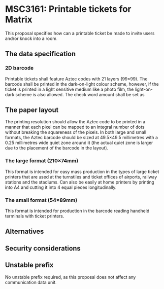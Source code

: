 # MSC3161: Printable tickets for Matrix

This proposal specifies how can a printable ticket be made to invite users and/or knock into a room.

## The data specification

### 2D barcode

Printable tickets shall feature Aztec codes with 21 layers (99×99). The barcode shall be printed in the
dark-on-light colour scheme, however, if the ticket is printed in a light sensitive medium like a photo
film, the light-on-dark scheme is also allowed. The check word amount shall be set as 

## The paper layout

The printing resolution should allow the Aztec code to be printed in a manner that each pixel can be
mapped to an integral number of dots without breaking the squareness of the pixels. In both large and
small formats, the Aztec barcode should be sized at 49.5×49.5 millimetres with a 0.25 millimetres wide
quiet zone around it (the actual quiet zone is larger due to the placement of the barcode in the
layout).

### The large format (210×74mm)

This format is intended for easy mass production in the types of large ticket printers that are used
at the turnstiles and ticket offices of airports, railway stations and the stadiums. Can also be easily
at home printers by printing into A4 and cutting it into 4 equal pieces longitudinally.

### The small format (54×89mm)

This format is intended for production in the barcode reading handheld terminals with ticket printers.

## Alternatives


## Security considerations

## Unstable prefix

No unstable prefix required, as this proposal does not affect any communication data unit.
